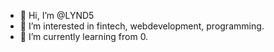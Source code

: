 - 👋 Hi, I’m @LYND5
- 👀 I’m interested in fintech, webdevelopment, programming.  
- 🌱 I’m currently learning from 0.  


<!---
LYND5/LYND5 is a ✨ special ✨ repository because its `README.md` (this file) appears on your GitHub profile.
You can click the Preview link to take a look at your changes.
--->
